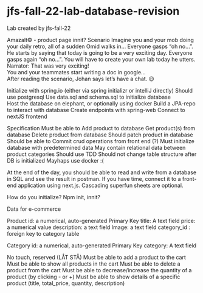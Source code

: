 # jfs-fall-22-lab-database-revision
Lab created by jfs-fall-22


Amazalt© - product page innit?
Scenario
Imagine you and your mob doing your daily retro, all of a sudden Omid walks in… Everyone gasps “oh no…”. He starts by saying that today is going to be a very exciting day.
Everyone gasps again “oh no…”. You will have to create your own lab today he utters.
Narrator: That was very exciting!  
You and your teammates start writing a doc in google…  
After reading the scenario, Johan says let’s have a chat. 😉

Initialize with spring.io (either via spring initializr or intelliJ directly)
Should use postgresql
Use data.sql and schema.sql to initialize database  
Host the database on elephant, or optionally using docker
Build a JPA-repo to interact with database
Create endpoints with spring-web
Connect to nextJS frontend

Specification
Must be able to
Add product to database
Get product(s) from database
Delete product from database
Should patch product in database
Should be able to
Commit crud operations from front end (?)
Must initialize database with predetermined data
May contain relational data between product categories
Should use TDD
Should not change table structure after DB is initialized
Mayhaps use docker :(

At the end of the day, you should be able to read and write from a database in SQL and see the result in postman. If you have time, connect it to a front-end application using next.js. Cascading superfun sheets are optional.

How do you initialize? Npm init, innit?





Data for  e-commerce

Product
id: a numerical, auto-generated Primary Key
title: A text field
price: a numerical value
description: a text field
Image: a text field
category_id : foreign key to category table


Category
id: a numerical, auto-generated Primary Key
category: A text field






No touch, reserved (LÅT STÅ)
Must be able to add a product to the cart
Must be able to show all products in the cart
Must be able to delete a product from the cart
Must be able to decrease/increase the quantity of a product (by clicking - or +)
Must be able to show details of a specific product (title, total_price, quantity, description)


